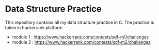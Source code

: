 # Data Structure Practice
This repository contains all my data structure practice in C. The practice is taken in hackerrank platform.

- module 1 : https://www.hackerrank.com/contests/sdf-m1/challenges
- module 2 : https://www.hackerrank.com/contests/sdf-m2/challenges